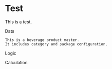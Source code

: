 # Test
This is a test.

Data

    This is a beverage product master.
    It includes category and package configuration.

Logic

Calculation

